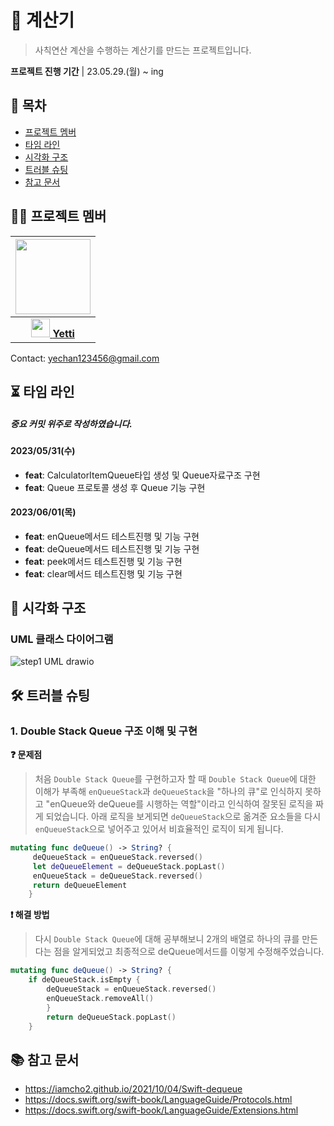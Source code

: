 # 🧮 계산기
> 사칙연산 계산을 수행하는 계산기를 만드는 프로젝트입니다.

**프로젝트 진행 기간** | 23.05.29.(월) ~ ing

## 📂 목차
- [프로젝트 멤버](#-프로젝트-멤버)
- [타임 라인](#-타임-라인)
- [시각화 구조](#-시각화-구조)
- [트러블 슈팅](#-트러블-슈팅)
- [참고 문서](#-참고-문서)

## 🧑‍💻 프로젝트 멤버
| <img src="https://hackmd.io/_uploads/B1I0iwo42.jpg" width="120"/> | 
| :-: |
| [<img src="https://hackmd.io/_uploads/SJEQuLsEh.png" width="30"/> **Yetti**](https://github.com/iOS-Yetti)|
Contact: yechan123456@gmail.com

## ⏳ 타임 라인
##### 중요 커밋 위주로 작성하였습니다.

#### 2023/05/31(수)
- **feat**: CalculatorItemQueue타입 생성 및 Queue자료구조 구현
- **feat**: Queue 프로토콜 생성 후 Queue 기능 구현
#### 2023/06/01(목)
- **feat**: enQueue메서드 테스트진행 및 기능 구현
- **feat**: deQueue메서드 테스트진행 및 기능 구현
- **feat**: peek메서드 테스트진행 및 기능 구현
- **feat**: clear메서드 테스트진행 및 기능 구현

## 👀 시각화 구조
### UML 클래스 다이어그램
![step1 UML drawio](https://github.com/iOS-Yetti/ios-calculator-app/assets/100982422/a91400d4-29ca-4c87-92dc-b95503817dbf)

## 🛠️ 트러블 슈팅
### 1. Double Stack Queue 구조 이해 및 구현

**❓ 문제점**
> 처음 `Double Stack Queue`를 구현하고자 할 때 `Double Stack Queue`에 대한 이해가 부족해 `enQueueStack`과 `deQueueStack`을 "하나의 큐"로 인식하지 못하고 "enQueue와 deQueue를 시행하는 역할"이라고 인식하여 잘못된 로직을 짜게 되었습니다. 아래 로직을 보게되면 `deQueueStack`으로 옮겨준 요소들을 다시 `enQueueStack`으로 넣어주고 있어서 비효율적인 로직이 되게 됩니다.
```swift
mutating func deQueue() -> String? {
     deQueueStack = enQueueStack.reversed()
     let deQueueElement = deQueueStack.popLast()
     enQueueStack = deQueueStack.reversed()
     return deQueueElement
    }
```
**❗️ 해결 방법**
> 다시 `Double Stack Queue`에 대해 공부해보니 2개의 배열로 하나의 큐를 만든다는 점을 알게되었고 최종적으로 deQueue메서드를 이렇게 수정해주었습니다.
```swift
mutating func deQueue() -> String? {
    if deQueueStack.isEmpty {
        deQueueStack = enQueueStack.reversed()
        enQueueStack.removeAll()
        }
        return deQueueStack.popLast()
    }
```

## 📚 참고 문서
- https://iamcho2.github.io/2021/10/04/Swift-dequeue
- https://docs.swift.org/swift-book/LanguageGuide/Protocols.html
- https://docs.swift.org/swift-book/LanguageGuide/Extensions.html
